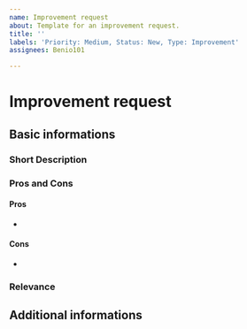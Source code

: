 ```yaml
---
name: Improvement request
about: Template for an improvement request.
title: ''
labels: 'Priority: Medium, Status: New, Type: Improvement'
assignees: Benio101

---
```


# Improvement request
## Basic informations
### Short Description
<!-- What improvement do you request? (REQUIRED) -->


### Pros and Cons
#### Pros
<!-- What are positive aspects of this improvement? (optional, required if applicable). -->
- 

#### Cons
<!-- What are negative aspects of this improvement? (optional, required if applicable). -->
- 

### Relevance
<!-- How relevant is this improvement to it's potential users? (optional) -->


## Additional informations
<!-- External links, concepts, docs, etc. (optional) -->
